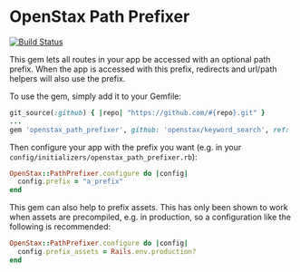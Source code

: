 # OpenStax Path Prefixer

[![Build Status](https://travis-ci.org/openstax/path_prefixer.svg?branch=master)](https://travis-ci.org/openstax/path_prefixer)

This gem lets all routes in your app be accessed with an optional path prefix.
When the app is accessed with this prefix, redirects and url/path helpers will also
use the prefix.

To use the gem, simply add it to your Gemfile:

```rb
git_source(:github) { |repo| "https://github.com/#{repo}.git" }
...
gem 'openstax_path_prefixer', github: 'openstax/keyword_search', ref: 'some_sha_here'
```

Then configure your app with the prefix you want (e.g. in your `config/initializers/openstax_path_prefixer.rb`):

```rb
OpenStax::PathPrefixer.configure do |config|
  config.prefix = "a_prefix"
end
```

This gem can also help to prefix assets.  This has only been shown to work when assets are precompiled, e.g. in production, so
a configuration like the following is recommended:

```rb
OpenStax::PathPrefixer.configure do |config|
  config.prefix_assets = Rails.env.production?
end
```

